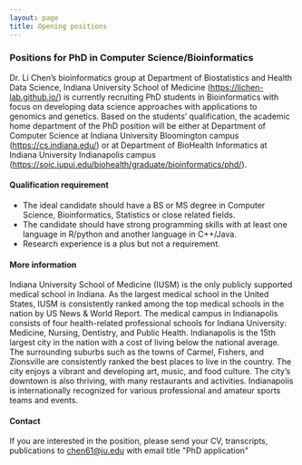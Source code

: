```yaml
---
layout: page
title: Opening positions
---
```


### Positions for PhD in Computer Science/Bioinformatics

Dr. Li Chen’s bioinformatics group at Department of Biostatistics and Health Data Science, Indiana University School of Medicine (https://lichen-lab.github.io/) is currently recruiting PhD students in Bioinformatics with focus on developing data science approaches with applications to genomics and genetics. Based on the students’ qualification, the academic home department of the PhD position will be either at Department of Computer Science at Indiana University Bloomington campus (https://cs.indiana.edu/) or at Department of BioHealth Informatics at Indiana University Indianapolis campus (https://soic.iupui.edu/biohealth/graduate/bioinformatics/phd/).

#### Qualification requirement

* The ideal candidate should have a BS or MS degree in Computer Science, Bioinformatics, Statistics or close related fields.
* The candidate should have strong programming skills with at least one language in R/python and another language in C++/Java.
* Research experience is a plus but not a requirement.

#### More information

Indiana University School of Medicine (IUSM) is the only publicly supported medical school in Indiana. As the largest medical school in the United States, IUSM is consistently ranked among the top medical schools in the nation by US News & World Report. The medical campus in Indianapolis consists of four health-related professional schools for Indiana University: Medicine, Nursing, Dentistry, and Public Health. Indianapolis is the 15th largest city in the nation with a cost of living below the national average. The surrounding suburbs such as the towns of Carmel, Fishers, and Zionsville are consistently ranked the best places to live in the country. The city enjoys a vibrant and developing art, music, and food culture. The city’s downtown is also thriving, with many restaurants and activities. Indianapolis is internationally recognized for various professional and amateur sports teams and events.

#### Contact

If you are interested in the position, please send your CV, transcripts, publications to chen61@iu.edu with email title "PhD application"

